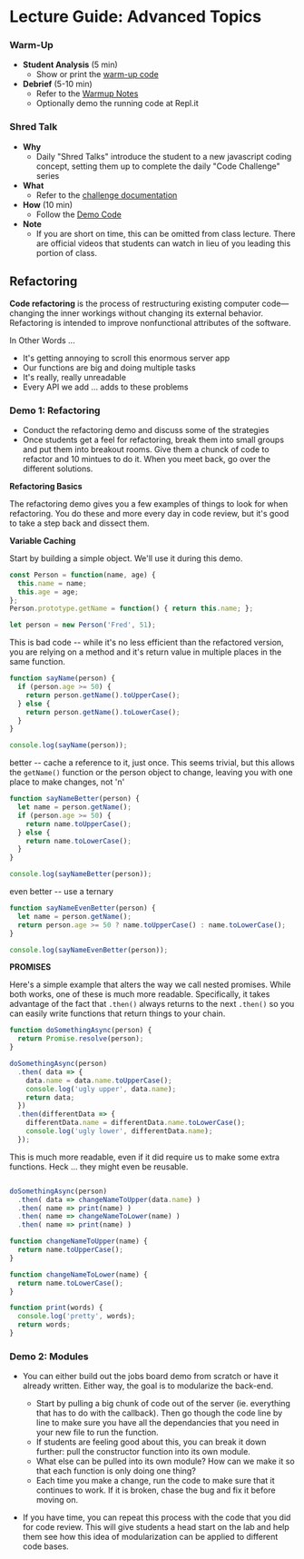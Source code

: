 # Lecture Guide: Advanced Topics

### Warm-Up

- **Student Analysis** (5 min)
  - Show or print the [warm-up code](../warm-up/warm-up.md)
- **Debrief** (5-10 min)
  - Refer to the [Warmup Notes](../warm-up/NOTES.md)
  - Optionally demo the running code at Repl.it

### Shred Talk

- **Why**
  - Daily "Shred Talks" introduce the student to a new javascript coding concept, setting them up to complete the daily "Code Challenge" series
- **What**
  - Refer to the [challenge documentation](../challenges/README.md)
- **How** (10 min)
  - Follow the [Demo Code](../challenges/DEMO.md)
- **Note**
  - If you are short on time, this can be omitted from class lecture. There are official videos that students can watch in lieu of you leading this portion of class.

## Refactoring

**Code refactoring** is the process of restructuring existing computer code—changing the inner workings without changing its external behavior. Refactoring is intended to improve nonfunctional attributes of the software.

In Other Words ...

* It's getting annoying to scroll this enormous server app
* Our functions are big and doing multiple tasks
* It's really, really unreadable
* Every API we add ... adds to these problems

### Demo 1: Refactoring

- Conduct the refactoring demo and discuss some of the strategies
- Once students get a feel for refactoring, break them into small groups and put them into breakout rooms. Give them a chunck of code to refactor and 10 mintues to do it. When you meet back, go over the different solutions.

**Refactoring Basics**

The refactoring demo gives you a few examples of things to look for when refactoring. You do these and more every day in code review, but it's good to take a step back and dissect them.

**Variable Caching**

Start by building a simple object. We'll use it during this demo.

```javascript
const Person = function(name, age) {
  this.name = name;
  this.age = age;
};
Person.prototype.getName = function() { return this.name; };

let person = new Person('Fred', 51);
```

This is bad code -- while it's no less efficient than the refactored version, you are relying on a method and it's return value in multiple places in the same function.

```javascript
function sayName(person) {
  if (person.age >= 50) {
    return person.getName().toUpperCase();
  } else {
    return person.getName().toLowerCase();
  }
}

console.log(sayName(person));
```

better -- cache a reference to it, just once. This seems trivial, but this allows the `getName()` function or the person object to change, leaving you with one place to make changes, not 'n'

```javascript
function sayNameBetter(person) {
  let name = person.getName();
  if (person.age >= 50) {
    return name.toUpperCase();
  } else {
    return name.toLowerCase();
  }
}

console.log(sayNameBetter(person));
```

even better -- use a ternary

```javascript
function sayNameEvenBetter(person) {
  let name = person.getName();
  return person.age >= 50 ? name.toUpperCase() : name.toLowerCase();
}

console.log(sayNameEvenBetter(person));
```

**PROMISES**

Here's a simple example that alters the way we call nested promises. While both works, one of these is much more readable. Specifically, it takes advantage of the fact that `.then()` always returns to the next `.then()` so you can easily write functions that return things to your chain.

```javascript
function doSomethingAsync(person) {
  return Promise.resolve(person);
}

doSomethingAsync(person)
  .then( data => {
    data.name = data.name.toUpperCase();
    console.log('ugly upper', data.name);
    return data;
  })
  .then(differentData => {
    differentData.name = differentData.name.toLowerCase();
    console.log('ugly lower', differentData.name);
  });
```

This is much more readable, even if it did require us to make some extra functions. Heck ... they might even be reusable.

```javascript

doSomethingAsync(person)
  .then( data => changeNameToUpper(data.name) )
  .then( name => print(name) )
  .then( name => changeNameToLower(name) )
  .then( name => print(name) )

function changeNameToUpper(name) {
  return name.toUpperCase();
}

function changeNameToLower(name) {
  return name.toLowerCase();
}

function print(words) {
  console.log('pretty', words);
  return words;
}
```


### Demo 2: Modules

- You can either build out the jobs board demo from scratch or have it already written. Either way, the goal is to modularize the back-end.
  - Start by pulling a big chunk of code out of the server (ie. everything that has to do with the callback). Then go though the code line by line to make sure you have all the dependancies that you need in your new file to run the function.
  - If students are feeling good about this, you can break it down further: pull the constructor function into its own module. 
  - What else can be pulled into its own module? How can we make it so that each function is only doing one thing?
  - Each time you make a change, run the code to make sure that it continues to work. If it is broken, chase the bug and fix it before moving on.

- If you have time, you can repeat this process with the code that you did for code review. This will give students a head start on the lab and help them see how this idea of modularization can be applied to different code bases.

